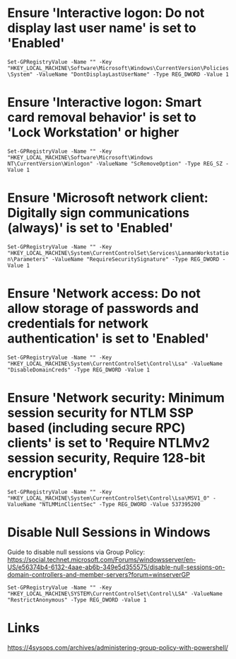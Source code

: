 # Ensure 'Interactive logon: Do not display last user name' is set to 'Enabled'
`Set-GPRegistryValue -Name "" -Key "HKEY_LOCAL_MACHINE\Software\Microsoft\Windows\CurrentVersion\Policies\System" -ValueName "DontDisplayLastUserName" -Type REG_DWORD -Value 1`

# Ensure 'Interactive logon: Smart card removal behavior' is set to 'Lock Workstation' or higher
`Set-GPRegistryValue -Name "" -Key "HKEY_LOCAL_MACHINE\Software\Microsoft\Windows NT\CurrentVersion\Winlogon" -ValueName "ScRemoveOption" -Type REG_SZ -Value 1`

# Ensure 'Microsoft network client: Digitally sign communications (always)' is set to 'Enabled'
`Set-GPRegistryValue -Name "" -Key "HKEY_LOCAL_MACHINE\System\CurrentControlSet\Services\LanmanWorkstation\Parameters" -ValueName "RequireSecuritySignature" -Type REG_DWORD -Value 1`

# Ensure 'Network access: Do not allow storage of passwords and credentials for network authentication' is set to 'Enabled'
`Set-GPRegistryValue -Name "" -Key "HKEY_LOCAL_MACHINE\System\CurrentControlSet\Control\Lsa" -ValueName "DisableDomainCreds" -Type REG_DWORD -Value 1`

# Ensure 'Network security: Minimum session security for NTLM SSP based (including secure RPC) clients' is set to 'Require NTLMv2 session security, Require 128-bit encryption'
`Set-GPRegistryValue -Name "" -Key "HKEY_LOCAL_MACHINE\System\CurrentControlSet\Control\Lsa\MSV1_0" -ValueName "NTLMMinClientSec" -Type REG_DWORD -Value 537395200`


# Disable Null Sessions in Windows
Guide to disable null sessions via Group Policy: 
https://social.technet.microsoft.com/Forums/windowsserver/en-US/e56374b4-6132-4aae-ab6b-349e5d355575/disable-null-sessions-on-domain-controllers-and-member-servers?forum=winserverGP

`Set-GPRegistryValue -Name "" -Key "HKEY_LOCAL_MACHINE\SYSTEM\CurrentControlSet\Control\LSA" -ValueName "RestrictAnonymous" -Type REG_DWORD -Value 1`

# Links
https://4sysops.com/archives/administering-group-policy-with-powershell/
